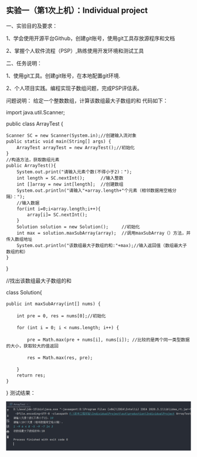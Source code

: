 ## **实验一（第1次上机）：Individual project** 

一、实验目的及要求：

1、学会使用开源平台Github，创建git账号，使用git工具存放源程序和文档

2、掌握个人软件流程（PSP）,熟练使用开发环境和测试工具

二、任务说明：

1、使用git工具。创建git账号，在本地配置git环境.

2、个人项目实践。编程实现子数组问题，完成PSP评估表。

问题说明：
给定一个整数数组，计算该数组最大子数组的和
代码如下：

import java.util.Scanner;

public class ArrayTest {

    Scanner SC = new Scanner(System.in);//创建输入流对象
    public static void main(String[] args) {
        ArrayTest arrayTest = new ArrayTest();//初始化
    }
    //构造方法，获取数组元素
    public ArrayTest(){
        System.out.print("请输入元素个数(不得小于2)：");
        int length = SC.nextInt();      //输入整数
        int []array = new int[length];  //创建数组
        System.out.println("请输入"+array.length+"个元素（相邻数据用空格分隔）：");
        //输入数据
        for(int i=0;i<array.length;i++){
            array[i]= SC.nextInt();
        }
        Solution solution = new Solution();     //初始化
        int max = solution.maxSubArray(array);  //调用maxSubArray（）方法，并传入数组地址
        System.out.println("该数组最大子数组的和:"+max);//输入返回值（数组最大子数组的和）
    }
}

//找出该数组最大子数组的和

class Solution{

    public int maxSubArray(int[] nums) {

        int pre = 0, res = nums[0];//初始化

        for (int i = 0; i < nums.length; i++) {

            pre = Math.max(pre + nums[i], nums[i]); //比较的是两个同一类型数据的大小，获取较大的值返回

            res = Math.max(res, pre);
            
        }
        return res;
    }
}
测试结果：


![输入图片说明](IndividualProject/1.jpg)


